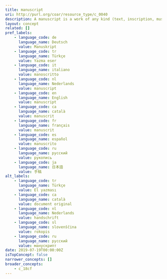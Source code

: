 ```yaml
---
title: manuscript
uri: http://purl.org/coar/resource_type/c_0040
description: A manuscript is a work of any kind (text, inscription, music score, map, etc.) written entirely by hand. (Adapted from ODLIS)
layout: concept
related: []
pref_labels:
    - language_code: de
      language_name: Deutsch
      value: Manuskript
    - language_code: tr
      language_name: Türkçe
      value: Yazma eser
    - language_code: it
      language_name: italiano
      value: manoscritto
    - language_code: nl
      language_name: Nederlands
      value: manuscript
    - language_code: en
      language_name: English
      value: manuscript
    - language_code: ca
      language_name: català
      value: manuscrit
    - language_code: fr
      language_name: français
      value: manuscrit
    - language_code: es
      language_name: español
      value: manuscrito
    - language_code: ru
      language_name: русский
      value: рукопись
    - language_code: ja
      language_name: 日本語
      value: 手稿
alt_labels:
    - language_code: tr
      language_name: Türkçe
      value: El yazması
    - language_code: ca
      language_name: català
      value: document original
    - language_code: nl
      language_name: Nederlands
      value: handschrift
    - language_code: sl
      language_name: slovenščina
      value: rokopis
    - language_code: ru
      language_name: русский
      value: манускрипт
date: 2019-07-19T00:00:00Z
isTopConcept: false
narrower_concepts: []
broader_concepts:
    - c_18cf
---
```


